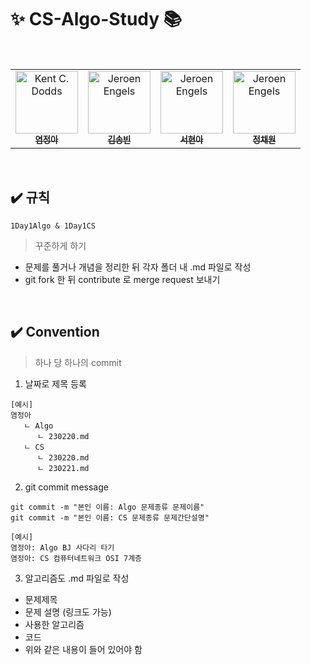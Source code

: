 # ✨ CS-Algo-Study 📚

<table>
  <tbody>
    <tr>
      <td align="center">
        <a href="https://github.com/yeomss">
            <img src="https://avatars.githubusercontent.com/u/50233862?v=4" width="100px;" alt="Kent C. Dodds"/>
            <br />
            <sub><b>염정아</b></sub>
        </a>
        </td>
        <br />
        <td align="center">
        <a href="https://github.com/dhyunee">
            <img src="https://avatars.githubusercontent.com/u/101089655?v=4" width="100px;" alt="Jeroen Engels"/>
            <br />
            <sub><b>김송빈</b></sub>
        </a>
        <br />
        </td>
        <td align="center">
        <a href="https://github.com/hyeonaseome">
            <img src="https://avatars.githubusercontent.com/u/109887404?v=4" width="100px;" alt="Jeroen Engels"/>
            <br />
            <sub><b>서현아</b></sub>
        </a>
        <br />
        </td>
        <td align="center">
        <a href="https://github.com/noonmap">
            <img src="https://avatars.githubusercontent.com/u/36250213?v=4" width="100px;" alt="Jeroen Engels"/>
            <br />
            <sub><b>정채원</b></sub>
        </a>
        <br />
        </td>
    </tr>
    </tbody>
</table>

<br/>

## ✔️ 규칙

```
1Day1Algo & 1Day1CS
```
> 꾸준하게 하기
- 문제를 풀거나 개념을 정리한 뒤 각자 폴더 내 .md 파일로 작성
- git fork 한 뒤 contribute 로 merge request 보내기



<br/>

## ✔️ Convention
> 하나 당 하나의 commit

1. 날짜로 제목 등록

```
[예시]
염정아
   ㄴ Algo
      ㄴ 230220.md
   ㄴ CS
      ㄴ 230220.md
      ㄴ 230221.md
```

2. git commit message
```
git commit -m "본인 이름: Algo 문제종류 문제이름"
git commit -m "본인 이름: CS 문제종류 문제간단설명"
```
```
[예시]
염정아: Algo BJ 사다리 타기
염정아: CS 컴퓨터네트워크 OSI 7계층
```

3. 알고리즘도 .md 파일로 작성
- 문제제목
- 문제 설명 (링크도 가능)
- 사용한 알고리즘
- 코드
- 위와 같은 내용이 들어 있어야 함
